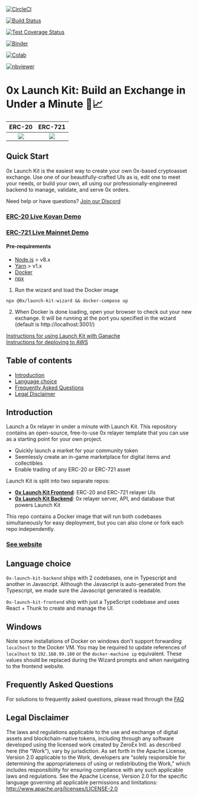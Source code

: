 [![CircleCI](https://circleci.com/gh/amisexchange/0x-launch-kit.svg?style=svg)](https://circleci.com/gh/amisexchange/0x-launch-kit/)

[![Build Status](https://travis-ci.org/amisexchange/0x-launch-kit.svg?branch=master)](https://travis-ci.org/amisexchange/0x-launch-kit)

[![Test Coverage Status](https://codecov.io/gh/amisexchange/0x-launch-kit/branch/master/graph/badge.svg)](https://codecov.io/gh/amisexchange/0x-launch-kit)

[![Binder](https://mybinder.org/badge_logo.svg)](https://mybinder.org/v2/gh/amisexchange/0x-launch-kit/master)

[![Colab](https://colab.research.google.com/assets/colab-badge.svg)](https://colab.research.google.com/github/amisexchange/0x-launch-kit/blob/master/0x-launch-kit.ipynb)

[![nbviewer](https://img.shields.io/badge/view%20on-nbviewer-brightgreen.svg)](https://nbviewer.jupyter.org/github/amisexchange/0x-launch-kit/blob/master/0x-launch-kit.ipynb)

# 0x Launch Kit: Build an Exchange in Under a Minute 🚀📈

|                              ERC-20                              |                              ERC-721                              |
| :--------------------------------------------------------------: | :---------------------------------------------------------------: |
| ![](https://s3.eu-west-2.amazonaws.com/0x-wiki-images/erc20.png) | ![](https://s3.eu-west-2.amazonaws.com/0x-wiki-images/erc721.png) |

## Quick Start

0x Launch Kit is the easiest way to create your own 0x-based cryptoasset exchange. Use one of our beautifully-crafted UIs as is, edit one to meet your needs, or build your own, all using our professionally-engineered backend to manage, validate, and serve 0x orders.

Need help or have questions? [Join our Discord](https://discordapp.com/invite/Xv45HzV)

### [ERC-20 Live Kovan Demo](https://demo.0x.org/erc20/)

### [ERC-721 Live Mainnet Demo](https://demo.0x.org/marketplace)

#### Pre-requirements

-   [Node.js](https://nodejs.org/en/download/) > v8.x
-   [Yarn](https://yarnpkg.com/en/) > v1.x
-   [Docker](https://docs.docker.com/compose/install/)
-   [npx](https://www.npmjs.com/package/npx)

1. Run the wizard and load the Docker image

```
npx @0x/launch-kit-wizard && docker-compose up
```

2. When Docker is done loading, open your browser to check out your new exchange. It will be running at the port you specified in the wizard (default is http://localhost:3001/)

[Instructions for using Launch Kit with Ganache](https://hackmd.io/-rC79gYWRyG7h6M9jUf5qA)  
[Instructions for deploying to AWS](https://github.com/0xProject/0x-launch-kit/wiki/FAQ#aws)

## Table of contents

-   [Introduction](#introduction)
-   [Language choice](#language-choice)
-   [Frequently Asked Questions](#frequently-asked-questions)
-   [Legal Disclaimer](#legal-disclaimer)

## Introduction

Launch a 0x relayer in under a minute with Launch Kit. This repository contains an open-source, free-to-use 0x relayer template that you can use as a starting point for your own project.

-   Quickly launch a market for your community token
-   Seemlessly create an in-game marketplace for digital items and collectibles
-   Enable trading of any ERC-20 or ERC-721 asset

Launch Kit is split into two separate repos:

-   **[0x Launch Kit Frontend](https://github.com/0xProject/0x-launch-kit-frontend)**: ERC-20 and ERC-721 relayer UIs
-   **[0x Launch Kit Backend](https://github.com/0xProject/0x-launch-kit-backend)**: 0x relayer server, API, and database that powers Launch Kit

This repo contains a Docker image that will run both codebases simultaneously for easy deployment, but you can also clone or fork each repo independently.

### [See website](https://0x.org/launch-kit)

## Language choice

`0x-launch-kit-backend` ships with 2 codebases, one in Typescript and another in Javascript. Although the Javascript is auto-generated from the Typescript, we made sure the Javascript generated is readable.

`0x-launch-kit-frontend` ship with just a TypeScript codebase and uses React + Thunk to create and manage the UI.

## Windows
Note some installations of Docker on windows don't support forwarding `localhost` to the Docker VM. You may be required to update references of `localhost` to `192.168.99.100` or the `docker-machine ip` equivalent. These values should be replaced during the Wizard prompts and when navigating to the frontend website.

## Frequently Asked Questions

For solutions to frequently asked questions, please read through the [FAQ](https://github.com/0xProject/0x-launch-kit/wiki/FAQ)

## Legal Disclaimer

The laws and regulations applicable to the use and exchange of digital assets and blockchain-native tokens, including through any software developed using the licensed work created by ZeroEx Intl. as described here (the “Work”), vary by jurisdiction. As set forth in the Apache License, Version 2.0 applicable to the Work, developers are “solely responsible for determining the appropriateness of using or redistributing the Work,” which includes responsibility for ensuring compliance with any such applicable laws and regulations.
See the Apache License, Version 2.0 for the specific language governing all applicable permissions and limitations: http://www.apache.org/licenses/LICENSE-2.0
